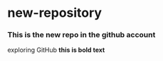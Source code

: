 # new-repository
### This is the new repo in the github account 
exploring GitHub **this is bold text**
